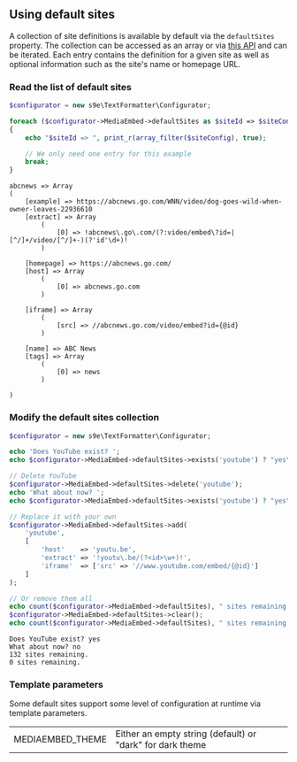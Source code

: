 <h2>Using default sites</h2>

A collection of site definitions is available by default via the `defaultSites` property. The collection can be accessed as an array or via [this API](https://s9e.github.io/TextFormatter/api/s9e/TextFormatter/Plugins/MediaEmbed/Configurator/Collections/SiteDefinitionCollection.html) and can be iterated. Each entry contains the definition for a given site as well as optional information such as the site's name or homepage URL.


### Read the list of default sites

```php
$configurator = new s9e\TextFormatter\Configurator;

foreach ($configurator->MediaEmbed->defaultSites as $siteId => $siteConfig)
{
	echo "$siteId => ", print_r(array_filter($siteConfig), true);

	// We only need one entry for this example
	break;
}
```
```
abcnews => Array
(
    [example] => https://abcnews.go.com/WNN/video/dog-goes-wild-when-owner-leaves-22936610
    [extract] => Array
        (
            [0] => !abcnews\.go\.com/(?:video/embed\?id=|[^/]+/video/[^/]+-)(?'id'\d+)!
        )

    [homepage] => https://abcnews.go.com/
    [host] => Array
        (
            [0] => abcnews.go.com
        )

    [iframe] => Array
        (
            [src] => //abcnews.go.com/video/embed?id={@id}
        )

    [name] => ABC News
    [tags] => Array
        (
            [0] => news
        )

)
```


### Modify the default sites collection

```php
$configurator = new s9e\TextFormatter\Configurator;

echo 'Does YouTube exist? ';
echo $configurator->MediaEmbed->defaultSites->exists('youtube') ? "yes\n" : "no\n";

// Delete YouTube
$configurator->MediaEmbed->defaultSites->delete('youtube');
echo 'What about now? ';
echo $configurator->MediaEmbed->defaultSites->exists('youtube') ? "yes\n" : "no\n";

// Replace it with your own
$configurator->MediaEmbed->defaultSites->add(
	'youtube',
	[
		'host'    => 'youtu.be',
		'extract' => '!youtu\.be/(?<id>\w+)!',
		'iframe'  => ['src' => '//www.youtube.com/embed/{@id}']
	]
);

// Or remove them all
echo count($configurator->MediaEmbed->defaultSites), " sites remaining.\n";
$configurator->MediaEmbed->defaultSites->clear();
echo count($configurator->MediaEmbed->defaultSites), " sites remaining.\n";
```
```
Does YouTube exist? yes
What about now? no
132 sites remaining.
0 sites remaining.
```


### Template parameters

Some default sites support some level of configuration at runtime via template parameters.

<table>
	<tr>
		<td>MEDIAEMBED_THEME</td>
		<td>Either an empty string (default) or "dark" for dark theme</td>
	</tr>
</table>